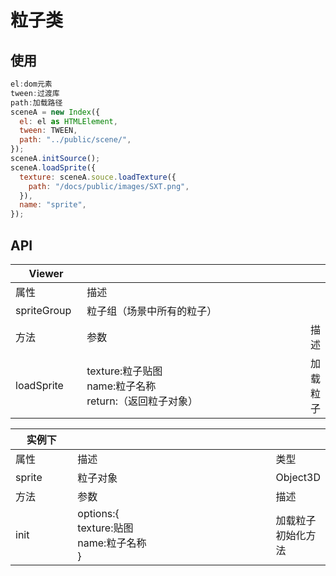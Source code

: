 # 粒子类

<Index />

<script setup>
import Index from './sprite.vue'
</script>

## 使用

```js
el:dom元素
tween:过渡库
path:加载路径
sceneA = new Index({
  el: el as HTMLElement,
  tween: TWEEN,
  path: "../public/scene/",
});
sceneA.initSource();
sceneA.loadSprite({
  texture: sceneA.souce.loadTexture({
    path: "/docs/public/images/SXT.png",
  }),
  name: "sprite",
});
```

## API

<style>
    table th:nth-of-type(1) {
        width: 100px;
    }
    table th:nth-of-type(2) {
        width: 400px;
    }
</style>

| Viewer      |                                                                |          |
| ----------- | :------------------------------------------------------------- | -------- |
| 属性        | 描述                                                           |          |
| spriteGroup | 粒子组（场景中所有的粒子）                                     |          |
| 方法        | 参数                                                           | 描述     |
| loadSprite  | texture:粒子贴图<br/>name:粒子名称<br/>return:（返回粒子对象） | 加载粒子 |

| 实例下 |                                                    |                    |
| ------ | :------------------------------------------------- | ------------------ |
| 属性   | 描述                                               | 类型               |
| sprite | 粒子对象                                           | Object3D           |
| 方法   | 参数                                               | 描述               |
| init   | options:{<br/>texture:贴图<br/>name:粒子名称<br/>} | 加载粒子初始化方法 |
